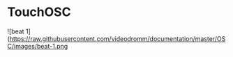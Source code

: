 TouchOSC 
===============

![beat 1](https://raw.githubusercontent.com/videodromm/documentation/master/OSC/images/beat-1.png